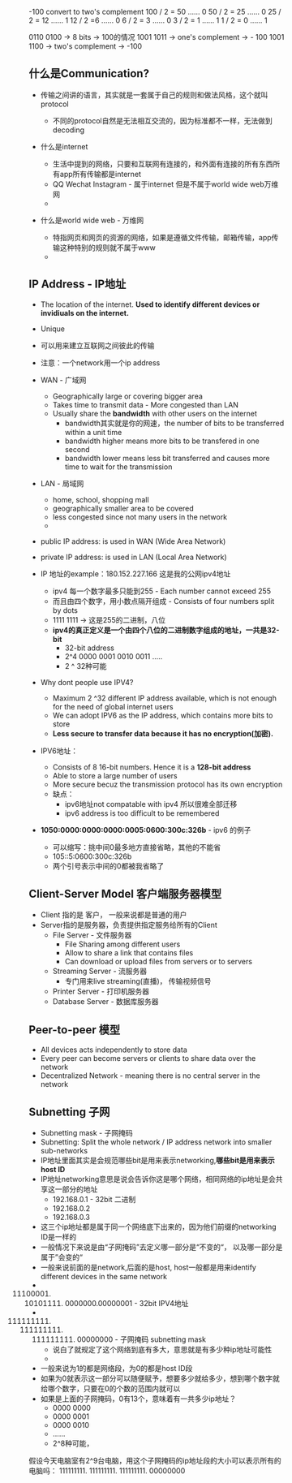 -100 convert to two's complement
100 / 2 = 50 …… 0
50 / 2 = 25 …… 0
25 / 2 = 12 …… 1
12 / 2 =6 …… 0
6 / 2 = 3 …… 0
3 / 2 = 1 …… 1
1 / 2 = 0 …… 1

0110 0100 -> 8 bits -> 100的情况
1001 1011 -> one's complement -> - 100
1001 1100 -> two's complement -> -100

## 什么是Communication?
- 传输之间讲的语言，其实就是一套属于自己的规则和做法风格，这个就叫protocol
	- 不同的protocol自然是无法相互交流的，因为标准都不一样，无法做到decoding


- 什么是internet
	- 生活中提到的网络，只要和互联网有连接的，和外面有连接的所有东西所有app所有传输都是internet
	- QQ Wechat Instagram - 属于internet 但是不属于world wide web万维网
	- 
- 什么是world wide web - 万维网
	- 特指网页和网页的资源的网络，如果是遵循文件传输，邮箱传输，app传输这种特别的规则就不属于www
	- 
## IP Address - IP地址
- The location of the internet. **Used to identify different devices or invidiuals on the internet.**
- Unique
- 可以用来建立互联网之间彼此的传输
- 注意：一个network用一个ip address

- WAN - 广域网
	- Geographically large or covering bigger area
	- Takes time to transmit data - More congested than LAN
	- Usually share the **bandwidth** with other users on the internet
		- bandwidth其实就是你的网速，the number of bits to be transferred within a unit time
		- bandwidth higher means more bits to be transfered in one second
		- bandwidth lower means less bit transferred and causes more time to wait for the transmission
- LAN - 局域网
	- home, school, shopping mall
	- geographically smaller area to be covered
	- less congested since not many users in the network
	- 
- public IP address: is used in WAN (Wide Area Network)
- private IP address: is used in LAN (Local Area Network)

- IP 地址的example：180.152.227.166   这是我的公网ipv4地址
	- ipv4 每一个数字最多只能到255 - Each number cannot exceed 255
	- 而且由四个数字，用小数点隔开组成 - Consists of four numbers split by dots
	- 1111 1111 -> 这是255的二进制，八位
	- **ipv4的真正定义是一个由四个八位的二进制数字组成的地址，一共是32-bit**
		- 32-bit address
		- 2^4  0000 0001 0010 0011 .....
		- 2 ^ 32种可能
- Why dont people use IPV4?
	- Maximum 2 ^32 different IP address available, which is not enough for the need of global internet users
	- We can adopt IPV6 as the IP address, which contains more bits to store
	- **Less secure to transfer data because it has no encryption(加密).**
- IPV6地址：
	- Consists of 8  16-bit numbers. Hence it is a **128-bit address**
	- Able to store a large number of users
	- More secure becuz the transmission protocol has its own encryption
	- 缺点：
		- ipv6地址not compatable with ipv4 所以很难全部迁移
		- ipv6 address is too difficult to be remembered
- **1050:0000:0000:0000:0005:0600:300c:326b** - ipv6 的例子
	- 可以缩写：挑中间0最多地方直接省略，其他的不能省
	- 105::5:0600:300c:326b
	- 两个引号表示中间的0都被我省略了


## Client-Server Model   客户端服务器模型
- Client 指的是 客户， 一般来说都是普通的用户
- Server指的是服务器，负责提供指定服务给所有的Client
	- File Server - 文件服务器
		- File Sharing among different users
		- Allow to share a link that contains files
		- Can download or upload files from servers or to servers
	 - Streaming Server - 流服务器
		 - 专门用来live streaming(直播)， 传输视频信号
	- Printer Server -  打印机服务器
	- Database Server - 数据库服务器

## Peer-to-peer 模型
- All devices acts independently to store data
- Every peer can become servers or clients to share data over the network
- Decentralized Network - meaning there is no central server in the network


## Subnetting 子网
- Subnetting mask - 子网掩码
- Subnetting: Split the whole network / IP address network into smaller sub-networks
- IP地址里面其实是会规范哪些bit是用来表示networking,**哪些bit是用来表示host ID**
- IP地址networking意思是说会告诉你这是哪个网络，相同网络的ip地址是会共享这一部分的地址
	- 192.168.0.1 - 32bit 二进制
	- 192.168.0.2
	- 192.168.0.3
- 这三个ip地址都是属于同一个网络底下出来的，因为他们前缀的networking ID是一样的
- 一般情况下来说是由“子网掩码”去定义哪一部分是“不变的“， 以及哪一部分是属于”会变的“
- 一般来说前面的是network,后面的是host, host一般都是用来identify different devices in the same network
- 11100001. 10101111. 0000000.00000001 - 32bit IPV4地址
- 111111111.  111111111. 111111111. 00000000   - 子网掩码 subnetting mask
	- 说白了就规定了这个网络到底有多大，意思就是有多少种ip地址可能性
	- 
- 一般来说为1的都是网络段，为0的都是host ID段
- 如果为0就表示这一部分可以随便赋予，想要多少就给多少，想到哪个数字就给哪个数字，只要在0的个数的范围内就可以
- 如果是上面的子网掩码，0有13个，意味着有一共多少ip地址？
	- 0000 0000
	- 0000 0001
	- 0000 0010
	- ……
	- 2^8种可能，

假设今天电脑室有2^9台电脑，用这个子网掩码的ip地址段的大小可以表示所有的电脑吗： 111111111.  111111111. 111111111. 00000000 
